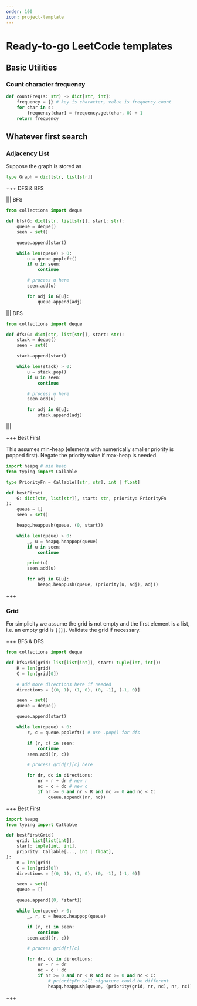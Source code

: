 ```yaml
---
order: 100
icon: project-template
---
```


# Ready-to-go LeetCode templates

## Basic Utilities

### Count character frequency

```py
def countFreq(s: str) -> dict[str, int]:
    frequency = {} # key is character, value is frequency count
    for char in s:
        frequency[char] = frequency.get(char, 0) + 1
    return frequency
```

## Whatever first search

### Adjacency List

Suppose the graph is stored as

```py
type Graph = dict[str, list[str]]
```

+++ DFS & BFS

||| BFS

```py !#10
from collections import deque

def bfs(G: dict[str, list[str]], start: str):
    queue = deque()
    seen = set()

    queue.append(start)

    while len(queue) > 0:
        u = queue.popleft()
        if u in seen:
            continue

        # process u here
        seen.add(u)

        for adj in G[u]:
            queue.append(adj)
```

||| DFS

```py !#10
from collections import deque

def dfs(G: dict[str, list[str]], start: str):
    stack = deque()
    seen = set()

    stack.append(start)

    while len(stack) > 0:
        u = stack.pop()
        if u in seen:
            continue

        # process u here
        seen.add(u)

        for adj in G[u]:
            stack.append(adj)

```

|||

+++ Best First

This assumes min-heap (elements with numerically smaller priority is popped first). Negate the priority value if max-heap is needed.

```py
import heapq # min heap
from typing import Callable

type PriorityFn = Callable[[str, str], int | float]

def bestFirst(
    G: dict[str, list[str]], start: str, priority: PriorityFn
):
    queue = []
    seen = set()

    heapq.heappush(queue, (0, start))

    while len(queue) > 0:
        _, u = heapq.heappop(queue)
        if u in seen:
            continue

        print(u)
        seen.add(u)

        for adj in G[u]:
            heapq.heappush(queue, (priority(u, adj), adj))
```

+++

### Grid

For simplicity we assume the grid is not empty and the first element is a list, i.e. an empty grid is `[[]]`. Validate the grid if necessary.

+++ BFS & DFS

```py
from collections import deque

def bfsGrid(grid: list[list[int]], start: tuple[int, int]):
    R = len(grid)
    C = len(grid[0])

    # add more directions here if needed
    directions = [(0, 1), (1, 0), (0, -1), (-1, 0)]

    seen = set()
    queue = deque()

    queue.append(start)

    while len(queue) > 0:
        r, c = queue.popleft() # use .pop() for dfs

        if (r, c) in seen:
            continue
        seen.add((r, c))

        # process grid[r][c] here

        for dr, dc in directions:
            nr = r + dr # new r
            nc = c + dc # new c
            if nr >= 0 and nr < R and nc >= 0 and nc < C:
                queue.append((nr, nc))

```

+++ Best First
```py
import heapq
from typing import Callable

def bestFirstGrid(
    grid: list[list[int]],
    start: tuple[int, int],
    priority: Callable[..., int | float],
):
    R = len(grid)
    C = len(grid[0])
    directions = [(0, 1), (1, 0), (0, -1), (-1, 0)]

    seen = set()
    queue = []

    queue.append((0, *start))

    while len(queue) > 0:
        _, r, c = heapq.heappop(queue)

        if (r, c) in seen:
            continue
        seen.add((r, c))

        # process grid[r][c]

        for dr, dc in directions:
            nr = r + dr
            nc = c + dc
            if nr >= 0 and nr < R and nc >= 0 and nc < C:
                # priorityFn call signature could be different
                heapq.heappush(queue, (priority(grid, nr, nc), nr, nc))
```
+++
